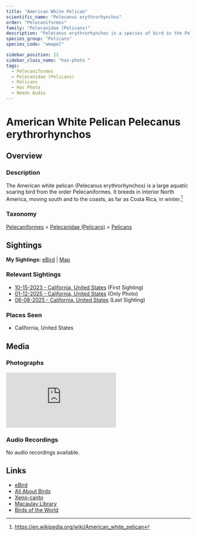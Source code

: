 ```yaml
---
title: "American White Pelican"
scientific_name: "Pelecanus erythrorhynchos"
order: "Pelecaniformes"
family: "Pelecanidae (Pelicans)"
description: "Pelecanus erythrorhynchos is a species of bird in the Pelecanidae (Pelicans) family. It has been observed 14 times. It has been photographed."
species_group: "Pelicans"
species_code: "amwpel"

sidebar_position: 21
sidebar_class_name: "has-photo "
tags: 
  - Pelecaniformes
  - Pelecanidae (Pelicans)
  - Pelicans
  - Has Photo
  - Needs Audio
---
```


# American White Pelican <span className='sci_name'>Pelecanus erythrorhynchos</span>

## Overview

### Description
The American white pelican (Pelecanus erythrorhynchos) is a large aquatic soaring bird from the order Pelecaniformes. It breeds in interior North America, moving south and to the coasts, as far as Costa Rica, in winter.[^1]

[^1]: https://en.wikipedia.org/wiki/American_white_pelican

### Taxonomy
[Pelecaniformes](/tags/pelecaniformes) > [Pelecanidae (Pelicans)](/tags/pelecanidae-pelicans) > [Pelicans](/tags/pelicans)


## Sightings

**My Sightings:** [eBird](https://ebird.org/lifelist?r=world&time=life&spp=amwpel) | [Map](/map?species_code=amwpel)

### Relevant Sightings

* [10-15-2023 - California, United States](https://ebird.org/checklist/S152332833) (First Sighting)
* [01-12-2025 - California, United States](https://ebird.org/checklist/S209042786) (Only Photo)
* [06-08-2025 - California, United States](https://ebird.org/checklist/S248217323) (Last Sighting)

### Places Seen

* California, United States



## Media
### Photographs
<iframe className="photo_iframe horizontal" src="https://macaulaylibrary.org/asset/629144594/embed" frameBorder="0" allowFullScreen></iframe>

### Audio Recordings
No audio recordings available.

## Links
* [eBird](https://ebird.org/species/amwpel) 
* [All About Birds](https://www.allaboutbirds.org/guide/amwpel) 
* [Xeno-canto](https://www.xeno-canto.org/species/pelecanus-erythrorhynchos) 
* [Macaulay Library](https://search.macaulaylibrary.org/catalog?taxonCode=amwpel&sort=rating_rank_desc)
* [Birds of the World](https://birdsoftheworld.org/bow/species/amwpel)
